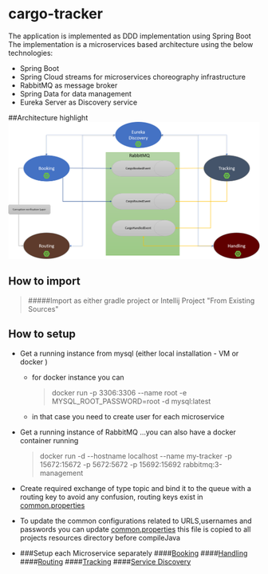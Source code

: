 # cargo-tracker

The application is implemented as DDD implementation using Spring Boot
The implementation is a microservices based architecture using the below technologies:
- Spring Boot
- Spring Cloud streams for microservices choreography infrastructure
- RabbitMQ as message broker
- Spring Data for data management
- Eureka Server as Discovery service

##Architecture highlight 
![](Architecture.png)
## How to import
> #####Import as either gradle project or Intellij Project "From Existing Sources"
## How to setup
- Get a running instance from mysql (either local installation - VM or docker )
    - for docker instance you can
      > docker run -p 3306:3306 --name root -e MYSQL_ROOT_PASSWORD=root -d mysql:latest
    - in that case you need to create user for each microservice
- Get a running instance of RabbitMQ ...you can also have a docker container running
  > docker run -d --hostname localhost --name my-tracker -p 15672:15672 -p 5672:5672 -p 15692:15692 rabbitmq:3-management
- Create required exchange of type topic and bind it to the queue with a routing key to avoid any confusion, routing
  keys exist in [common.properties](config/common.properties)
- To update the common configurations related to URLS,usernames and passwords you can
  update [common.properties](config/common.properties) this file is copied to all projects resources directory before
  compileJava

- ###Setup each Microservice separately
    ####[Booking](booking/README.md)
    ####[Handling](handling/README.md)
    ####[Routing](routing/README.md)
    ####[Tracking](tracking/README.md)
    ####[Service Discovery](service-discovery/README.md)